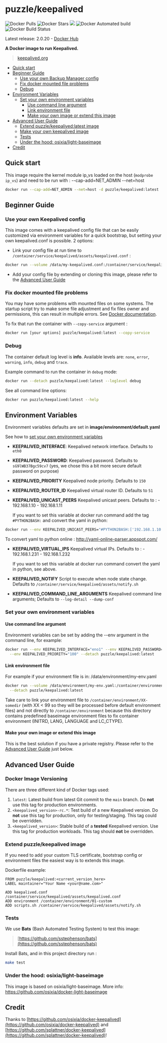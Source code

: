 # puzzle/keepalived

![Docker Pulls](https://img.shields.io/docker/pulls/puzzle/keepalived)
![Docker Stars](https://img.shields.io/docker/stars/puzzle/keepalived)
[![](https://images.microbadger.com/badges/image/puzzle/keepalived.svg)](https://microbadger.com/images/puzzle/keepalived "Get your own image badge on microbadger.com")
![Docker Automated build](https://img.shields.io/docker/automated/puzzle/keepalived)
![Docker Build Status](https://img.shields.io/docker/build/puzzle/keepalived)

Latest release: 2.0.20 - [Docker Hub](https://hub.docker.com/r/puzzle/keepalived/) 

**A Docker image to run Keepalived.**
> [keepalived.org](http://keepalived.org/)

- [Quick start](#quick-start)
- [Beginner Guide](#beginner-guide)
	- [Use your own Backup Manager config](#use-your-own-backup-manager-config)
	- [Fix docker mounted file problems](#fix-docker-mounted-file-problems)
	- [Debug](#debug)
- [Environment Variables](#environment-variables)
	- [Set your own environment variables](#set-your-own-environment-variables)
		- [Use command line argument](#use-command-line-argument)
		- [Link environment file](#link-environment-file)
		- [Make your own image or extend this image](#make-your-own-image-or-extend-this-image)
- [Advanced User Guide](#advanced-user-guide)
	- [Extend puzzle/keepalived:latest image](#extend-osixiakeepalived145-image)
	- [Make your own keepalived image](#make-your-own-keepalived-image)
	- [Tests](#tests)
	- [Under the hood: osixia/light-baseimage](#under-the-hood-osixialight-baseimage)
- [Credit](#credit)

## Quick start

This image require the kernel module ip_vs loaded on the host (`modprobe ip_vs`) and need to be run with : --cap-add=NET_ADMIN --net=host

```bash
docker run --cap-add=NET_ADMIN --net=host -d puzzle/keepalived:latest
```

## Beginner Guide

### Use your own Keepalived config
This image comes with a keepalived config file that can be easily customized via environment variables for a quick bootstrap,
but setting your own keepalived.conf is possible. 2 options:

- Link your config file at run time to `/container/service/keepalived/assets/keepalived.conf` :

```bash
docker run --volume /data/my-keepalived.conf:/container/service/keepalived/assets/keepalived.conf --detach puzzle/keepalived:latest
```

- Add your config file by extending or cloning this image, please refer to the [Advanced User Guide](#advanced-user-guide)

### Fix docker mounted file problems

You may have some problems with mounted files on some systems. The startup script try to make some file adjustment and fix files owner and permissions, this can result in multiple errors. See [Docker documentation](https://docs.docker.com/v1.4/userguide/dockervolumes/#mount-a-host-file-as-a-data-volume).

To fix that run the container with `--copy-service` argument :

```bash
docker run [your options] puzzle/keepalived:latest --copy-service
```

### Debug

The container default log level is **info**.
Available levels are: `none`, `error`, `warning`, `info`, `debug` and `trace`.

Example command to run the container in `debug` mode:

```bash
docker run --detach puzzle/keepalived:latest --loglevel debug
```

See all command line options:

```bash
docker run puzzle/keepalived:latest --help
```

## Environment Variables

Environment variables defaults are set in **image/environment/default.yaml**

See how to [set your own environment variables](#set-your-own-environment-variables)


- **KEEPALIVED_INTERFACE**: Keepalived network interface. Defaults to `eth0`
- **KEEPALIVED_PASSWORD**: Keepalived password. Defaults to `sG9lWB37Bgc59cv7` (yes, we chose this a bit more secure default password on purpose)
- **KEEPALIVED_PRIORITY** Keepalived node priority. Defaults to `150`
- **KEEPALIVED_ROUTER_ID** Keepalived virtual router ID. Defaults to `51`

- **KEEPALIVED_UNICAST_PEERS** Keepalived unicast peers. Defaults to :
      - 192.168.1.10
      - 192.168.1.11

  If you want to set this variable at docker run command add the tag `#PYTHON2BASH:` and convert the yaml in python:

```bash
docker run --env KEEPALIVED_UNICAST_PEERS="#PYTHON2BASH:['192.168.1.10', '192.168.1.11']" --detach puzzle/keepalived:latest
```

  To convert yaml to python online : http://yaml-online-parser.appspot.com/


- **KEEPALIVED_VIRTUAL_IPS** Keepalived virtual IPs. Defaults to :
      - 192.168.1.231
      - 192.168.1.232

  If you want to set this variable at docker run command convert the yaml in python, see above.

- **KEEPALIVED_NOTIFY** Script to execute when node state change. Defaults to `/container/service/keepalived/assets/notify.sh`

- **KEEPALIVED_COMMAND_LINE_ARGUMENTS** Keepalived command line arguments; Defaults to `--log-detail --dump-conf`

### Set your own environment variables

#### Use command line argument
Environment variables can be set by adding the --env argument in the command line, for example:

```bash
docker run --env KEEPALIVED_INTERFACE="eno1" --env KEEPALIVED_PASSWORD="password!" \
  --env KEEPALIVED_PRIORITY="100" --detach puzzle/keepalived:latest
```

#### Link environment file

For example if your environment file is in: /data/environment/my-env.yaml

```bash
docker run --volume /data/environment/my-env.yaml:/container/environment/01-custom/env.yaml \
  --detach puzzle/keepalived:latest
```

Take care to link your environment file to `/container/environment/XX-somedir` (with XX < 99 so they will be processed before default environment files) and not  directly to `/container/environment` because this directory contains predefined baseimage environment files to fix container environment (INITRD, LANG, LANGUAGE and LC_CTYPE).

#### Make your own image or extend this image

This is the best solution if you have a private registry. Please refer to the [Advanced User Guide](#advanced-user-guide) just below.

## Advanced User Guide

### Docker Image Versioning
There are three different kind of Docker tags used:

1. `latest`: Latest build from latest Git commit to the `main` branch. Do **not** use this tag for production environments.
2. `<keepalived_version>-rc.*`: Test build of a new Keepalived version. Do **not** use this tag for production, only for testing/staging. This tag could be overridden.
3. `<keepalived_version>`: Stable build of a **tested** Keepalived version. Use this tag for production workloads. This tag should **not** be overridden.

### Extend puzzle/keepalived image

If you need to add your custom TLS certificate, bootstrap config or environment files the easiest way is to extends this image.

Dockerfile example:

```
FROM puzzle/keepalived:<current_version_here>
LABEL maintainer="Your Name <your@name.com>"

ADD keepalived.conf /container/service/keepalived/assets/keepalived.conf
ADD environment /container/environment/01-custom
ADD scripts.sh /container/service/keepalived/assets/notify.sh
```

### Tests

We use **Bats** (Bash Automated Testing System) to test this image:

> [https://github.com/sstephenson/bats](https://github.com/sstephenson/bats)

Install Bats, and in this project directory run :

```bash
make test
```

### Under the hood: osixia/light-baseimage

This image is based on osixia/light-baseimage.
More info: https://github.com/osixia/docker-light-baseimage

## Credit

Thanks to [https://github.com/osixia/docker-keepalived](https://github.com/osixia/docker-keepalived) and [https://github.com/splattner/docker-keepalived](https://github.com/splattner/docker-keepalived)!